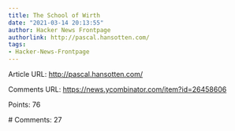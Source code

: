 ```yaml
---
title: The School of Wirth
date: "2021-03-14 20:13:55"
author: Hacker News Frontpage
authorlink: http://pascal.hansotten.com/
tags:
- Hacker-News-Frontpage
---
```


<p>Article URL: <a href="http://pascal.hansotten.com/">http://pascal.hansotten.com/</a></p>
<p>Comments URL: <a href="https://news.ycombinator.com/item?id=26458606">https://news.ycombinator.com/item?id=26458606</a></p>
<p>Points: 76</p>
<p># Comments: 27</p>
